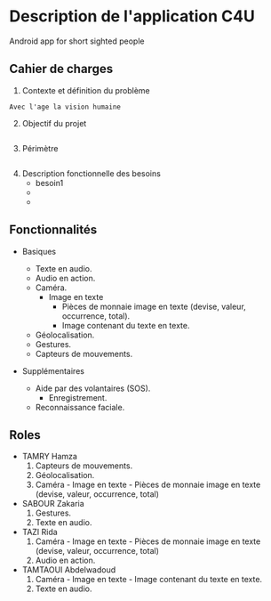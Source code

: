 # Description de l'application C4U
Android app for short sighted people

## Cahier de charges
1.  Contexte et définition du problème
```
Avec l'age la vision humaine
```
2.  Objectif du projet
```

```
3.  Périmètre
```

```
4.  Description fonctionnelle des besoins
    *   besoin1
    *   
    *   

## Fonctionnalités
*   Basiques
    *   Texte en audio.
    *   Audio en action.
    *   Caméra.
        *   Image en texte 
            *   Pièces de monnaie image en texte (devise, valeur, occurrence, total).
            *   Image contenant du texte en texte.
    *   Géolocalisation.
    *   Gestures.
    *   Capteurs de mouvements.

*   Supplémentaires
    *   Aide par des volantaires (SOS).
        *   Enregistrement.
    *   Reconnaissance faciale.

## Roles
*   TAMRY Hamza
    1.   Capteurs de mouvements.
    2.   Géolocalisation.
    3.   Caméra - Image en texte - Pièces de monnaie image en texte (devise, valeur, occurrence, total)
*   SABOUR Zakaria
    1.   Gestures.
    2.   Texte en audio.
*   TAZI Rida
    1.   Caméra - Image en texte - Pièces de monnaie image en texte (devise, valeur, occurrence, total)
    2.   Audio en action.
*   TAMTAOUI Abdelwadoud
    1.   Caméra - Image en texte - Image contenant du texte en texte.
    2.   Texte en audio.

